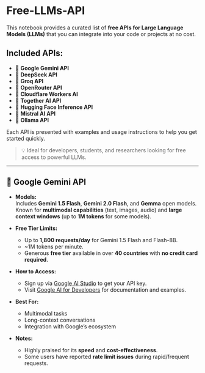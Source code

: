# Free-LLMs-API

This notebook provides a curated list of **free APIs for Large Language Models (LLMs)** that you can integrate into your code or projects at no cost.

## Included APIs:

- 🔷 **Google Gemini API**
- 🔷 **DeepSeek API**
- 🔷 **Groq API**
- 🔷 **OpenRouter API**
- 🔷 **Cloudflare Workers AI**
- 🔷 **Together AI API**
- 🔷 **Hugging Face Inference API**
- 🔷 **Mistral AI API**
- 🔷 **Ollama API**

Each API is presented with examples and usage instructions to help you get started quickly.

> 💡 Ideal for developers, students, and researchers looking for free access to powerful LLMs.

---

## 🔷 Google Gemini API

- **Models:**  
  Includes **Gemini 1.5 Flash**, **Gemini 2.0 Flash**, and **Gemma** open models. Known for **multimodal capabilities** (text, images, audio) and **large context windows** (up to **1M tokens** for some models).

- **Free Tier Limits:**  
  - Up to **1,800 requests/day** for Gemini 1.5 Flash and Flash-8B.  
  - ~1M tokens per minute.  
  - Generous **free tier** available in over **40 countries** with **no credit card required**.

- **How to Access:**  
  - Sign up via [Google AI Studio](https://makersuite.google.com/app) to get your API key.  
  - Visit [Google AI for Developers](https://ai.google.dev) for documentation and examples.

- **Best For:**  
  - Multimodal tasks  
  - Long-context conversations  
  - Integration with Google’s ecosystem

- **Notes:**  
  - Highly praised for its **speed** and **cost-effectiveness**.  
  - Some users have reported **rate limit issues** during rapid/frequent requests.
